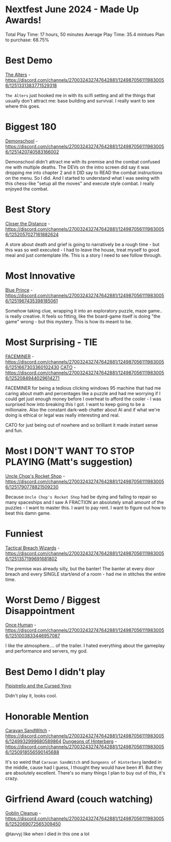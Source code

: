 # Nextfest June 2024 - Made Up Awards!

Total Play Time: 17 hours, 50 minutes
Average Play Time: 35.4 mintues
Plan to purchase: 68.75%

# Best Demo

[The Alters](https://store.steampowered.com/app/1601570/The_Alters/) - https://discord.com/channels/270032432747642881/1249870561119830056/1251331383771529318

`The Alters` just hooked me in with its scifi setting and all the things that usually don't attract me: base building and survival. I really want to see where this goes.

# Biggest 180

[Demonschool](https://store.steampowered.com/app/1900250/Demonschool/) - https://discord.com/channels/270032432747642881/1249870561119830056/1251420740583166002

Demonschool didn't attract me with its premise and the combat confused me with multiple deaths. The DEVs on the intro screen did say it was dropping me into chapter 2 and it DID say to READ the combat instructions on the menu. So I did. And I started to understand what I was seeing with this chess-like "setup all the moves" and execute style combat. I really enjoyed the combat.

# Best Story

[Closer the Distance](https://store.steampowered.com/app/1991300/Closer_the_Distance/) - https://discord.com/channels/270032432747642881/1249870561119830056/1252057027161882624

A store about death and grief is going to narratively be a rough time - but this was so well executed - I had to leave the house, treat myself to good meal and just contemplate life. This is a story I need to see follow through.

# Most Innovative

[Blue Prince](https://discord.com/channels/270032432747642881/1249870561119830056/1251967435398185061) - https://discord.com/channels/270032432747642881/1249870561119830056/1251967435398185061

Somehow taking clue, wrapping it into an exploratory puzzle, maze game.. is really creative. It feels so fitting, like the board-game itself is doing "the game" wrong - but this mystery. This is how its meant to be. 

# Most Surprising - TIE

[FACEMINER](https://store.steampowered.com/app/2276980/FACEMINER/) - https://discord.com/channels/270032432747642881/1249870561119830056/1251667303360102430
[CATO](https://store.steampowered.com/app/1999520/CATO/) - https://discord.com/channels/270032432747642881/1249870561119830056/1252084944029614271

FACEMINER for being a tedious clicking windows 95 machine that had me caring about math and percentages like a puzzle and had me worrying if I could get just enough money before I overheat to afford the cooler - I was surprised how into breaking this I got. I want to keep going to be a millionaire. Also the constant dark-web chatter about AI and if what we're doing is ethical or legal was really interesting and real.

CATO for just being out of nowhere and so brilliant it made instant sense and fun.

# Most I DON'T WANT TO STOP PLAYING (Matt's suggestion)

[Uncle Chop's Rocket Shop](https://store.steampowered.com/app/1849790/Uncle_Chops_Rocket_Shop/) - https://discord.com/channels/270032432747642881/1249870561119830056/1251790778821509230

Because `Uncle Chop's Rocket Shop` had be dying and failing to repair so many spaceships and I saw A FRACTION an absolutely small amount of the puzzles - I want to master this. I want to pay rent. I want to figure out how to beat this damn game. 

# Funniest

[Tactical Breach Wizards](https://store.steampowered.com/app/1569580/Blue_Prince/) - https://discord.com/channels/270032432747642881/1249870561119830056/1251357199691681802 

The premise was already silly, but the banter! The banter at every door breach and every SINGLE start/end of a room - had me in stitches the entire time.

# Worst Demo / Biggest Disappointment

[Once Human](https://store.steampowered.com/app/2139460/Once_Human/) - https://discord.com/channels/270032432747642881/1249870561119830056/1251003833446957087

I like the atmosphere.... of the trailer. I hated everything about the gameplay and performance and servers, my god. 

# Best Demo I didn't play

[Pipistrello and the Cursed Yoyo](https://store.steampowered.com/app/2870350/Pipistrello_and_the_Cursed_Yoyo/)

Didn't play it, looks cool.

# Honorable Mention
[Caravan SandWitch](https://store.steampowered.com/app/1582650/Caravan_SandWitch/) - https://discord.com/channels/270032432747642881/1249870561119830056/1249932999680589864
[Dungeons of Hinterberg](https://store.steampowered.com/app/1983260/Dungeons_of_Hinterberg/) - https://discord.com/channels/270032432747642881/1249870561119830056/1250918556590145688

It's so weird that `Caravan SandWitch` and `Dungeons of Hinterberg` landed in the middle, cause had I guess, I thought they would have been #1. But they are absolutely excellent. There's so many things I plan to buy out of this, it's crazy. 

# Girfriend Award (couch watching)

[Goblin Cleanup](https://store.steampowered.com/app/2748340/Goblin_Cleanup/) - https://discord.com/channels/270032432747642881/1249870561119830056/1252069072565309450

@tavvyj like when I died in this one a lot